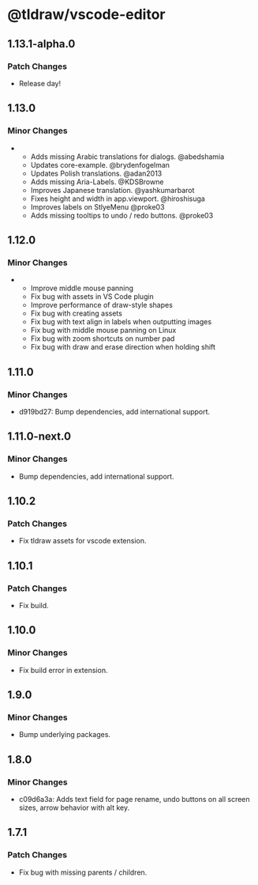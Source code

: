# @tldraw/vscode-editor

## 1.13.1-alpha.0

### Patch Changes

- Release day!

## 1.13.0

### Minor Changes

- - Adds missing Arabic translations for dialogs. @abedshamia
  - Updates core-example. @brydenfogelman
  - Updates Polish translations. @adan2013
  - Adds missing Aria-Labels. @KDSBrowne
  - Improves Japanese translation. @yashkumarbarot
  - Fixes height and width in app.viewport. @hiroshisuga
  - Improves labels on StlyeMenu @proke03
  - Adds missing tooltips to undo / redo buttons. @proke03

## 1.12.0

### Minor Changes

- - Improve middle mouse panning
  - Fix bug with assets in VS Code plugin
  - Improve performance of draw-style shapes
  - Fix bug with creating assets
  - Fix bug with text align in labels when outputting images
  - Fix bug with middle mouse panning on Linux
  - Fix bug with zoom shortcuts on number pad
  - Fix bug with draw and erase direction when holding shift

## 1.11.0

### Minor Changes

- d919bd27: Bump dependencies, add international support.

## 1.11.0-next.0

### Minor Changes

- Bump dependencies, add international support.

## 1.10.2

### Patch Changes

- Fix tldraw assets for vscode extension.

## 1.10.1

### Patch Changes

- Fix build.

## 1.10.0

### Minor Changes

- Fix build error in extension.

## 1.9.0

### Minor Changes

- Bump underlying packages.

## 1.8.0

### Minor Changes

- c09d6a3a: Adds text field for page rename, undo buttons on all screen sizes, arrow behavior with alt key.

## 1.7.1

### Patch Changes

- Fix bug with missing parents / children.
